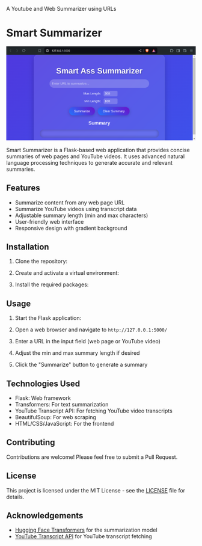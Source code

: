 A Youtube and Web Summarizer using URLs
# Smart Summarizer
![Smart Summarizer](https://github.com/joblas/flask_summarizer/blob/main/Screenshot%20Smart%20Summarizer.png)

Smart Summarizer is a Flask-based web application that provides concise summaries of web pages and YouTube videos. It uses advanced natural language processing techniques to generate accurate and relevant summaries.

## Features

- Summarize content from any web page URL
- Summarize YouTube videos using transcript data
- Adjustable summary length (min and max characters)
- User-friendly web interface
- Responsive design with gradient background

## Installation

1. Clone the repository:
   
2. Create and activate a virtual environment:

3. Install the required packages:

## Usage

1. Start the Flask application:
   
2. Open a web browser and navigate to `http://127.0.0.1:5000/`

3. Enter a URL in the input field (web page or YouTube video)

4. Adjust the min and max summary length if desired

5. Click the "Summarize" button to generate a summary

## Technologies Used

- Flask: Web framework
- Transformers: For text summarization
- YouTube Transcript API: For fetching YouTube video transcripts
- BeautifulSoup: For web scraping
- HTML/CSS/JavaScript: For the frontend

## Contributing

Contributions are welcome! Please feel free to submit a Pull Request.

## License

This project is licensed under the MIT License - see the [LICENSE](LICENSE) file for details.

## Acknowledgements

- [Hugging Face Transformers](https://github.com/huggingface/transformers) for the summarization model
- [YouTube Transcript API](https://github.com/jdepoix/youtube-transcript-api) for YouTube transcript fetching
